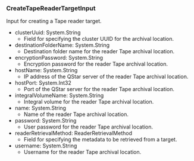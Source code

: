 ### CreateTapeReaderTargetInput
Input for creating a Tape reader target.

- clusterUuid: System.String
  - Field for specifying the cluster UUID for the archival location.
- destinationFolderName: System.String
  - Destination folder name for the reader Tape archival location.
- encryptionPassword: System.String
  - Encryption password for the reader Tape archival location.
- hostName: System.String
  - IP address of the QStar server of the reader Tape archival location.
- hostPort: System.Int32
  - Port of the QStar server for the reader Tape archival location.
- integralVolumeName: System.String
  - Integral volume for the reader Tape archival location.
- name: System.String
  - Name of the reader Tape archival location.
- password: System.String
  - User password for the reader Tape archival location.
- readerRetrievalMethod: ReaderRetrievalMethod
  - Field for specifying the metadata to be retrieved from a target.
- username: System.String
  - Username for the reader Tape archival location.
